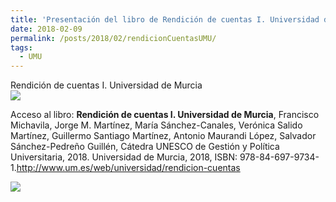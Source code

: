 ```yaml
---
title: 'Presentación del libro de Rendición de cuentas I. Universidad de Murcia'
date: 2018-02-09
permalink: /posts/2018/02/rendicionCuentasUMU/
tags:
  - UMU
---
```


Rendición de cuentas I. Universidad de Murcia <br> ![](https://amaurandi.github.io/files/rendicionCuentas.png)

Acceso al libro: **Rendición de cuentas I. Universidad de Murcia**, Francisco Michavila, Jorge M. Martínez, María Sánchez-Canales, Verónica Salido Martínez, Guillermo Santiago Martínez, Antonio Maurandi López, Salvador Sánchez-Pedreño Guillén, Cátedra UNESCO de Gestión y Política Universitaria, 2018. Universidad de Murcia, 2018, ISBN: 978-84-697-9734-1.<http://www.um.es/web/universidad/rendicion-cuentas> 


    
![](https://amaurandi.github.io/files/rendicioncuentasumu.png)    
